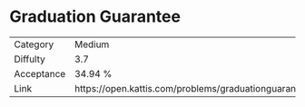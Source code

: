 # Graduation Guarantee

<table>
    <tr>
        <td>Category</td>
        <td>Medium</td>
    </tr>
    <tr>
        <td>Diffulty</td>
        <td>3.7</td>
    </tr>
    <tr>
        <td>Acceptance</td>
        <td>34.94 %</td>
    </tr>
    <tr>
        <td>Link</td>
        <td>https://open.kattis.com/problems/graduationguarantee</td>
    </tr>
</table>